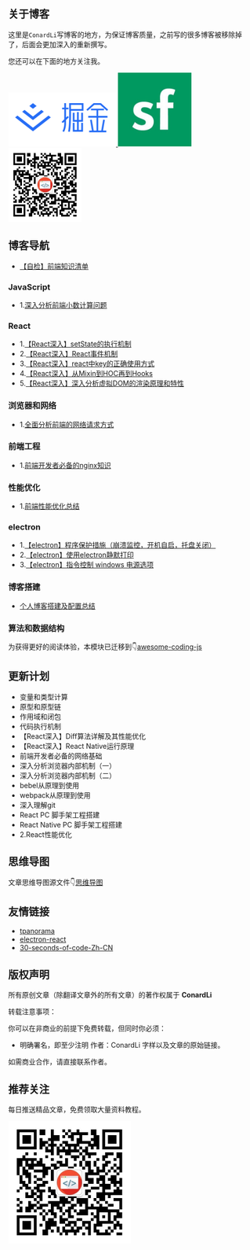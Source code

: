 ## 关于博客

这里是`ConardLi`写博客的地方，为保证博客质量，之前写的很多博客被移除掉了，后面会更加深入的重新撰写。

您还可以在下面的地方关注我。

<a href="https://juejin.im/user/5bea27965188250edf4ad8b7" >
  <img src="./img/juejin.png"  width="220px" height="110px" /> 
</a>

<a href="https://segmentfault.com/u/conardli" class="item" >
  <img src="./img/segmentfault.jpg" width="150px" height="150px" />
</a>

<a href="https://mp.weixin.qq.com/s/dYZEHTgqvxGV7mL99JuxRQ" class="item" >
  <img src="./img/gongzhonghao.png" width="150"  height="150" />
</a>


## 博客导航

- [【自检】前端知识清单](https://www.lisq.xyz/2019/04/26/%E3%80%90%E8%87%AA%E6%A3%80%E3%80%91%E5%89%8D%E7%AB%AF%E7%9F%A5%E8%AF%86%E6%B8%85%E5%8D%95/)

### JavaScript

- 1.[深入分析前端小数计算问题](https://www.lisq.xyz/2019/03/06/%E3%80%90JavaScript%E3%80%91%E6%B7%B1%E5%85%A5%E5%88%86%E6%9E%90%E5%89%8D%E7%AB%AF%E5%B0%8F%E6%95%B0%E8%AE%A1%E7%AE%97%E9%97%AE%E9%A2%98/)


### React
- 1.[【React深入】setState的执行机制](https://www.lisq.xyz/2019/03/06/%E3%80%90React%E6%B7%B1%E5%85%A5%E3%80%91setState%E7%9A%84%E6%89%A7%E8%A1%8C%E6%9C%BA%E5%88%B6/)
- 2.[【React深入】React事件机制](https://www.lisq.xyz/2019/03/06/%E3%80%90React%E6%B7%B1%E5%85%A5%E3%80%91setState%E7%9A%84%E6%89%A7%E8%A1%8C%E6%9C%BA%E5%88%B6/)
- 3.[【React深入】react中key的正确使用方式](https://www.lisq.xyz/2018/11/27/%E3%80%90React%E6%B7%B1%E5%85%A5%E3%80%91react%E4%B8%ADkey%E7%9A%84%E6%AD%A3%E7%A1%AE%E4%BD%BF%E7%94%A8%E6%96%B9%E5%BC%8F/)
- 4.[【React深入】从Mixin到HOC再到Hooks](https://www.lisq.xyz/2019/04/09/%E3%80%90React%E6%B7%B1%E5%85%A5%E3%80%91%E4%BB%8EMixin%E5%88%B0HOC%E5%86%8D%E5%88%B0Hook/)
- 5.[【React深入】深入分析虚拟DOM的渲染原理和特性](https://www.lisq.xyz/2019/04/17/%E3%80%90React%E6%B7%B1%E5%85%A5%E3%80%91%E6%B7%B1%E5%85%A5%E5%88%86%E6%9E%90%E8%99%9A%E6%8B%9FDOM%E7%9A%84%E6%B8%B2%E6%9F%93%E5%8E%9F%E7%90%86%E5%92%8C%E7%89%B9%E6%80%A7/)

### 浏览器和网络

- 1.[全面分析前端的网络请求方式](https://www.lisq.xyz/2019/03/28/%E3%80%90%E6%B5%8F%E8%A7%88%E5%99%A8%E5%92%8C%E7%BD%91%E7%BB%9C%E3%80%91%E5%85%A8%E9%9D%A2%E5%88%86%E6%9E%90%E5%89%8D%E7%AB%AF%E7%9A%84%E7%BD%91%E7%BB%9C%E8%AF%B7%E6%B1%82%E6%96%B9%E5%BC%8F/)


### 前端工程

- 1.[前端开发者必备的nginx知识](https://www.lisq.xyz/2019/03/12/%E3%80%90%E5%89%8D%E7%AB%AF%E5%B7%A5%E7%A8%8B%E3%80%91%E5%89%8D%E7%AB%AF%E5%BC%80%E5%8F%91%E8%80%85%E5%BF%85%E5%A4%87%E7%9A%84nginx%E7%9F%A5%E8%AF%86/)

### 性能优化

- 1.[前端性能优化总结](https://www.lisq.xyz/2018/12/28/%E3%80%90%E6%80%A7%E8%83%BD%E4%BC%98%E5%8C%96%E3%80%91%E5%89%8D%E7%AB%AF%E6%80%A7%E8%83%BD%E4%BC%98%E5%8C%96%E6%80%BB%E7%BB%93/)

### electron

- 1.[【electron】程序保护措施（崩溃监控，开机自启，托盘关闭）](https://www.lisq.xyz/2018/11/07/%E3%80%90electron%E3%80%91electron%E7%A8%8B%E5%BA%8F%E4%BF%9D%E6%8A%A4%E6%8E%AA%E6%96%BD%EF%BC%88%E5%B4%A9%E6%BA%83%E7%9B%91%E6%8E%A7%EF%BC%8C%E5%BC%80%E6%9C%BA%E8%87%AA%E5%90%AF%EF%BC%8C%E6%89%98%E7%9B%98%E5%85%B3%E9%97%AD%EF%BC%89/)
- 2.[【electron】使用electron静默打印](https://www.lisq.xyz/2018/11/01/%E3%80%90electron%E3%80%91%E4%BD%BF%E7%94%A8electron%E9%9D%99%E9%BB%98%E6%89%93%E5%8D%B0/)
- 3.[【electron】指令控制 windows 电源选项](https://www.lisq.xyz/2018/12/17/%E3%80%90electron%E3%80%91%E6%8C%87%E4%BB%A4%E6%8E%A7%E5%88%B6-windows-%E7%94%B5%E6%BA%90%E9%80%89%E9%A1%B9/)


### 博客搭建

- [个人博客搭建及配置总结](https://www.lisq.xyz/2018/01/01/%E3%80%90%E5%8D%9A%E5%AE%A2%E6%90%AD%E5%BB%BA%E3%80%91%E4%B8%AA%E4%BA%BA%E5%8D%9A%E5%AE%A2%E6%90%AD%E5%BB%BA%E5%8F%8A%E9%85%8D%E7%BD%AE/)


### 算法和数据结构

为获得更好的阅读体验，本模块已迁移到👇[awesome-coding-js](https://github.com/ConardLi/awesome-coding-js)

## 更新计划

- 变量和类型计算
- 原型和原型链
- 作用域和闭包
- 代码执行机制
- 【React深入】Diff算法详解及其性能优化
- 【React深入】React Native运行原理
- 前端开发者必备的网络基础
- 深入分析浏览器内部机制（一）
- 深入分析浏览器内部机制（二）
- bebel从原理到使用
- webpack从原理到使用
- 深入理解git
- React PC 脚手架工程搭建
- React Native PC 脚手架工程搭建
- 2.React性能优化


## 思维导图

文章思维导图源文件👇[思维导图](/mindMapping)



## 友情链接

- [tpanorama](https://github.com/ConardLi/tpanorama)
- [electron-react](https://github.com/ConardLi/electron-react)
- [30-seconds-of-code-Zh-CN](https://github.com/ConardLi/30-seconds-of-code-Zh-CN)


## 版权声明

所有原创文章（除翻译文章外的所有文章）的著作权属于 **ConardLi**

转载注意事项：

你可以在非商业的前提下免费转载，但同时你必须：

- 明确署名，即至少注明 作者：ConardLi 字样以及文章的原始链接。

如需商业合作，请直接联系作者。

## 推荐关注

每日推送精品文章，免费领取大量资料教程。

 <img src="./img/gongzhonghao.png"  width="250"  height="250" />
